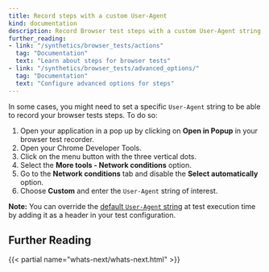 ```yaml
---
title: Record steps with a custom User-Agent
kind: documentation
description: Record Browser test steps with a custom User-Agent string 
further_reading:
- link: "/synthetics/browser_tests/actions"
  tag: "Documentation"
  text: "Learn about steps for browser tests"
- link: "/synthetics/browser_tests/advanced_options/"
  tag: "Documentation"
  text: "Configure advanced options for steps"
---
```


In some cases, you might need to set a specific `User-Agent` string to be able to record your browser tests steps. To do so:

1. Open your application in a pop up by clicking on **Open in Popup** in your browser test recorder.
2. Open your Chrome Developer Tools.
3. Click on the menu button with the three vertical dots.
4. Select the **More tools - Network conditions** option.
5. Go to the **Network conditions** tab and disable the **Select automatically** option.
6. Choose **Custom** and enter the `User-Agent` string of interest.

**Note:** You can override the [default `User-Agent` string][1] at test execution time by adding it as a header in your test configuration. 

## Further Reading

{{< partial name="whats-next/whats-next.html" >}}

[1]: /synthetics/guide/identify_synthetics_bots/?tab=apitests#default-headers
